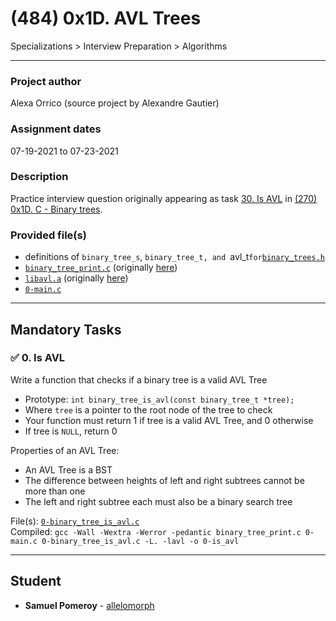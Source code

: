 # (484) 0x1D. AVL Trees
Specializations > Interview Preparation > Algorithms

---

### Project author
Alexa Orrico (source project by Alexandre Gautier)

### Assignment dates
07-19-2021 to 07-23-2021

### Description
Practice interview question originally appearing as task [30. Is AVL](https://github.com/allelomorph/binary_trees/blob/master/120-binary_tree_is_avl.c) in [(270) 0x1D. C - Binary trees](https://github.com/allelomorph/binary_trees/).

### Provided file(s)
* definitions of `binary_tree_s`, `binary_tree_t, and `avl_t` for `[`binary_trees.h`](./binary_trees.h)
* [`binary_tree_print.c`](./binary_tree_print.c) (originally [here](https://github.com/holbertonschool/0x1C.c/blob/master/binary_tree_print.c))
* [`libavl.a`](./libavl.a) (originally [here](https://s3.amazonaws.com/intranet-projects-files/interviews/484/libavl.a))
* [`0-main.c`](./0-main.c)

---

## Mandatory Tasks

### :white_check_mark: 0. Is AVL
Write a function that checks if a binary tree is a valid AVL Tree

* Prototype: `int binary_tree_is_avl(const binary_tree_t *tree);`
* Where `tree` is a pointer to the root node of the tree to check
* Your function must return 1 if tree is a valid AVL Tree, and 0 otherwise
* If tree is `NULL`, return 0

Properties of an AVL Tree:

* An AVL Tree is a BST
* The difference between heights of left and right subtrees cannot be more than one
* The left and right subtree each must also be a binary search tree

File(s): [`0-binary_tree_is_avl.c`](./0-binary_tree_is_avl.c)\
Compiled: `gcc -Wall -Wextra -Werror -pedantic binary_tree_print.c 0-main.c 0-binary_tree_is_avl.c -L. -lavl -o 0-is_avl`

---

## Student
* **Samuel Pomeroy** - [allelomorph](github.com/allelomorph)
